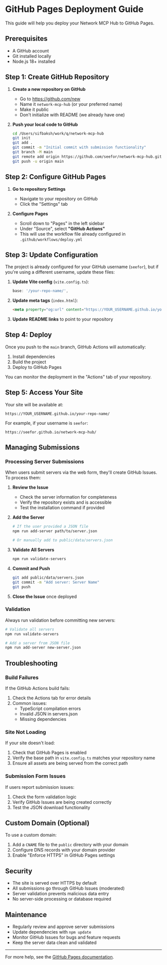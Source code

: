 # GitHub Pages Deployment Guide

This guide will help you deploy your Network MCP Hub to GitHub Pages.

## Prerequisites

- A GitHub account
- Git installed locally
- Node.js 18+ installed

## Step 1: Create GitHub Repository

1. **Create a new repository on GitHub**
   - Go to https://github.com/new
   - Name it `network-mcp-hub` (or your preferred name)
   - Make it public
   - Don't initialize with README (we already have one)

2. **Push your local code to GitHub**
   ```bash
   cd /Users/sifbaksh/work/q/network-mcp-hub
   git init
   git add .
   git commit -m "Initial commit with submission functionality"
   git branch -M main
   git remote add origin https://github.com/seefor/network-mcp-hub.git
   git push -u origin main
   ```

## Step 2: Configure GitHub Pages

1. **Go to repository Settings**
   - Navigate to your repository on GitHub
   - Click the "Settings" tab

2. **Configure Pages**
   - Scroll down to "Pages" in the left sidebar
   - Under "Source", select **"GitHub Actions"**
   - This will use the workflow file already configured in `.github/workflows/deploy.yml`

## Step 3: Update Configuration

The project is already configured for your GitHub username (`seefor`), but if you're using a different username, update these files:

1. **Update Vite config** (`vite.config.ts`):
   ```typescript
   base: '/your-repo-name/',
   ```

2. **Update meta tags** (`index.html`):
   ```html
   <meta property="og:url" content="https://YOUR_USERNAME.github.io/your-repo-name/" />
   ```

3. **Update README links** to point to your repository

## Step 4: Deploy

Once you push to the `main` branch, GitHub Actions will automatically:

1. Install dependencies
2. Build the project  
3. Deploy to GitHub Pages

You can monitor the deployment in the "Actions" tab of your repository.

## Step 5: Access Your Site

Your site will be available at:
```
https://YOUR_USERNAME.github.io/your-repo-name/
```

For example, if your username is `seefor`:
```
https://seefor.github.io/network-mcp-hub/
```

## Managing Submissions

### Processing Server Submissions

When users submit servers via the web form, they'll create GitHub Issues. To process them:

1. **Review the Issue**
   - Check the server information for completeness
   - Verify the repository exists and is accessible
   - Test the installation command if provided

2. **Add the Server**
   ```bash
   # If the user provided a JSON file
   npm run add-server path/to/server.json
   
   # Or manually add to public/data/servers.json
   ```

3. **Validate All Servers**
   ```bash
   npm run validate-servers
   ```

4. **Commit and Push**
   ```bash
   git add public/data/servers.json
   git commit -m "Add server: Server Name"
   git push
   ```

5. **Close the Issue** once deployed

### Validation

Always run validation before committing new servers:

```bash
# Validate all servers
npm run validate-servers

# Add a server from JSON file
npm run add-server new-server.json
```

## Troubleshooting

### Build Failures

If the GitHub Actions build fails:

1. Check the Actions tab for error details
2. Common issues:
   - TypeScript compilation errors
   - Invalid JSON in servers.json
   - Missing dependencies

### Site Not Loading

If your site doesn't load:

1. Check that GitHub Pages is enabled
2. Verify the base path in `vite.config.ts` matches your repository name
3. Ensure all assets are being served from the correct path

### Submission Form Issues

If users report submission issues:

1. Check the form validation logic
2. Verify GitHub Issues are being created correctly
3. Test the JSON download functionality

## Custom Domain (Optional)

To use a custom domain:

1. Add a `CNAME` file to the `public` directory with your domain
2. Configure DNS records with your domain provider
3. Enable "Enforce HTTPS" in GitHub Pages settings

## Security

- The site is served over HTTPS by default
- All submissions go through GitHub Issues (moderated)
- Server validation prevents malicious data entry
- No server-side processing or database required

## Maintenance

- Regularly review and approve server submissions
- Update dependencies with `npm update`
- Monitor GitHub Issues for bugs and feature requests
- Keep the server data clean and validated

---

For more help, see the [GitHub Pages documentation](https://docs.github.com/pages).
